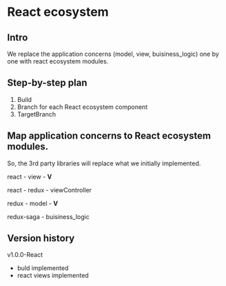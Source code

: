 # React ecosystem

## Intro

We replace the application concerns (model, view, buisiness_logic) one by one with react ecosystem modules.

## Step-by-step plan

1. Build
2. Branch for each React ecosystem component
3. TargetBranch

## Map application concerns to React ecosystem modules.

So, the 3rd party libraries will replace what we initially implemented.

react - view - **V**

react - redux - viewController

redux - model - **V**

redux-saga - buisiness_logic

## Version history

v1.0.0-React

* buld implemented
* react views implemented
